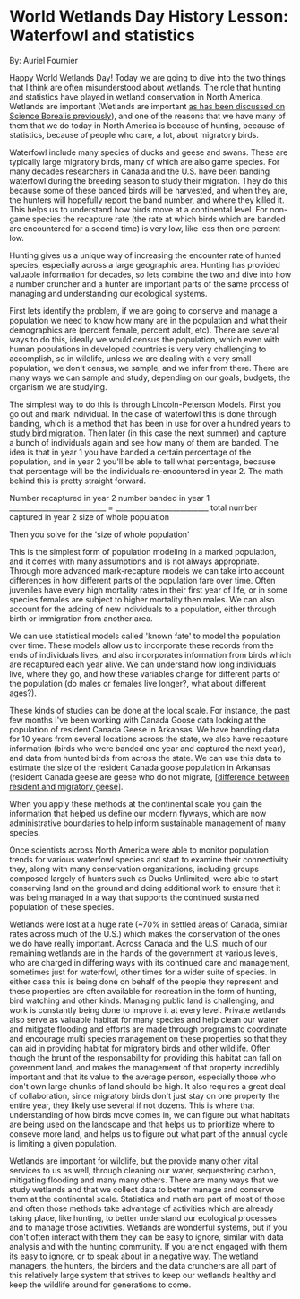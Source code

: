 # World Wetlands Day History Lesson: Waterfowl and statistics

By: Auriel Fournier

Happy World Wetlands Day! Today we are going to dive into the two things that I think are often misunderstood about wetlands. The role that hunting and statistics have played in wetland conservation in North America. Wetlands are important (Wetlands are important [as has been discussed on Science Borealis previously](http://blog.scienceborealis.ca/celebrate-world-wetlands-day/)), and one of the reasons that we have many of them that we do today in North America is because of hunting, because of statistics, because of people who care, a lot, about migratory birds. 

Waterfowl include many species of ducks and geese and swans. These are typically large migratory birds, many of which are also game species. For many decades researchers in Canada and the U.S. have been banding waterfowl during the breeding season to study their migration. They do this because some of these banded birds will be harvested, and when they are, the hunters will hopefully report the band number, and where they killed it. This helps us to understand how birds move at a continental level. For non-game species the recapture rate (the rate at which birds which are banded are encountered for a second time) is very low, like less then one percent low.

Hunting gives us a unique way of increasing the encounter rate of hunted species, especially across a large geographic area. Hunting has provided valuable information for decades, so lets combine the two and dive into how a number cruncher and a hunter are important parts of the same process of managing and understanding our ecological systems. 

First lets identify the problem, if we are going to conserve and manage a population we need to know how many are in the population and what their demographics are (percent female, percent adult, etc). There are several ways to do this, ideally we would census the population, which even with human populations in developed countries is very very challenging to accomplish, so in wildlife, unless we are dealing with a very small population, we don't census, we sample, and we infer from there. There are many ways we can sample and study, depending on our goals, budgets, the organism we are studying.

The simplest way to do this is through Lincoln-Peterson Models. First you go out and mark individual. In the case of waterfowl this is done through banding, which is a method that has been in use for over a hundred years to [study bird migration](https://labandfield.wordpress.com/2013/11/03/bird_migration/). Then later (in this case the next summer) and capture a bunch of individuals again and see how many of them are banded. The idea is that in year 1 you have banded a certain percentage of the population, and in year 2 you'll be able to tell what percentage, because that percentage will be the individuals re-encountered in year 2. The math behind this is pretty straight forward. 

Number recaptured in year 2				number banded in year 1
___________________________			=  __________________________
total number captured in year 2				size of whole population

Then you solve for the 'size of whole population'

This is the simplest form of population modeling in a marked population, and it comes with many assumptions and is not always appropriate. Through more advanced mark-recapture models we can take into account differences in how different parts of the population fare over time. Often juveniles have every high mortality rates in their first year of life, or in some species females are subject to higher mortality then males. We can also account for the adding of new individuals to a population, either through birth or immigration from another area. 

We can use statistical models called 'known fate' to model the population over time. These models allow us to incorporate these records from the ends of individuals lives, and also incorporates information from birds which are recaptured each year alive. We can understand how long individuals live, where they go, and how these variables change for different parts of the population (do males or females live longer?, what about different ages?).

These kinds of studies can be done at the local scale. For instance, the past few months I've been working with Canada Goose data looking at the population of resident Canada Geese in Arkansas. We have banding data for 10 years from several locations across the state, we also have recapture information (birds who were banded one year and captured the next year), and data from hunted birds from across the state. We can use this data to estimate the size of the resident Canada goose population in Arkansas (resident Canada geese are geese who do not migrate, [[difference between resident and migratory geese](https://www.allaboutbirds.org/canada-goose-resident-vs-migratory/)].     

When you apply these methods at the continental scale you gain the information that helped us define our modern flyways, which are now administrative boundaries to help inform sustainable management of many species.  

Once scientists across North America were able to monitor population trends for various waterfowl species and start to examine their connectivity they, along with many conservation organizations, including groups composed largely of hunters such as Ducks Unlimited, were able to start conserving land on the ground and doing additional work to ensure that it was being managed in a way that supports the continued sustained population of these species. 

Wetlands were lost at a huge rate (~70% in settled areas of Canada, similar rates across much of the U.S.) which makes the conservation of the ones we do have really important. Across Canada and the U.S. much of our remaining wetlands are in the hands of the government at various levels, who are charged in differing ways with its continued care and management, sometimes just for waterfowl, other times for a wider suite of species. In either case this is being done on behalf of the people they represent and these properties are often available for recreation in the form of hunting, bird watching and other kinds. Managing public land is challenging, and work is constantly being done to improve it at every level. Private wetlands also serve as valuable habitat for many species and help clean our water and mitigate flooding and efforts are made through programs to coordinate and encourage multi species management on these properties so that they can aid in providing habitat for migratory birds and other wildlife. Often though the brunt of the responsability for providing this habitat can fall on government land, and makes the management of that property incredibly important and that its value to the average person, especially those who don't own large chunks of land should be high. It also requires a great deal of collaboration, since migratory birds don't just stay on one property the entire year, they likely use several if not dozens. This is where that understanding of how birds move comes in, we can figure out what habitats are being used on the landscape and that helps us to prioritize where to conseve more land, and helps us to figure out what part of the annual cycle is limiting a given population. 

Wetlands are important for wildlife, but the provide many other vital services to us as well, through cleaning our water, sequestering carbon, mitigating flooding and many many others. There are many ways that we study wetlands and that we collect data to better manage and conserve them at the continental scale. Statistics and math are part of most of those and often those methods take advantage of activities which are already taking place, like hunting, to better understand our ecological processes and to manage those activities. Wetlands are wonderful systems, but if you don't often interact with them they can be easy to ignore, similar with data analysis and with the hunting community. If you are not engaged with them its easy to ignore, or to speak about in a negative way. The wetland managers, the hunters, the birders and the data crunchers are all part of this relatively large system that strives to keep our wetlands healthy and keep the wildlife around for generations to come.  